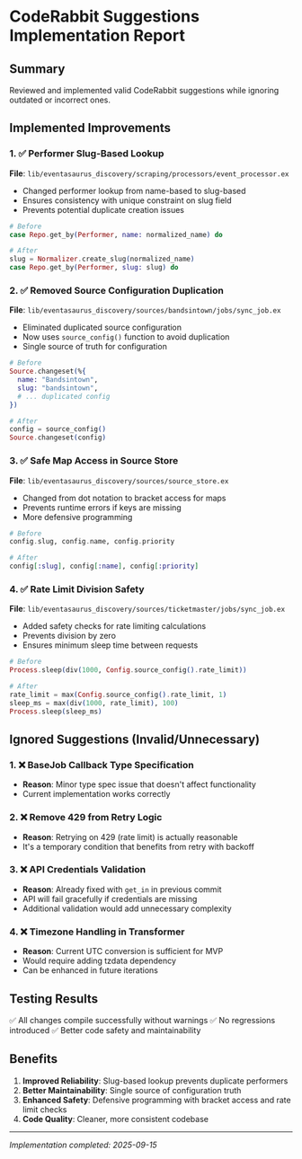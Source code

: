 # CodeRabbit Suggestions Implementation Report

## Summary
Reviewed and implemented valid CodeRabbit suggestions while ignoring outdated or incorrect ones.

## Implemented Improvements

### 1. ✅ Performer Slug-Based Lookup
**File**: `lib/eventasaurus_discovery/scraping/processors/event_processor.ex`
- Changed performer lookup from name-based to slug-based
- Ensures consistency with unique constraint on slug field
- Prevents potential duplicate creation issues

```elixir
# Before
case Repo.get_by(Performer, name: normalized_name) do

# After
slug = Normalizer.create_slug(normalized_name)
case Repo.get_by(Performer, slug: slug) do
```

### 2. ✅ Removed Source Configuration Duplication
**File**: `lib/eventasaurus_discovery/sources/bandsintown/jobs/sync_job.ex`
- Eliminated duplicated source configuration
- Now uses `source_config()` function to avoid duplication
- Single source of truth for configuration

```elixir
# Before
Source.changeset(%{
  name: "Bandsintown",
  slug: "bandsintown",
  # ... duplicated config
})

# After
config = source_config()
Source.changeset(config)
```

### 3. ✅ Safe Map Access in Source Store
**File**: `lib/eventasaurus_discovery/sources/source_store.ex`
- Changed from dot notation to bracket access for maps
- Prevents runtime errors if keys are missing
- More defensive programming

```elixir
# Before
config.slug, config.name, config.priority

# After
config[:slug], config[:name], config[:priority]
```

### 4. ✅ Rate Limit Division Safety
**File**: `lib/eventasaurus_discovery/sources/ticketmaster/jobs/sync_job.ex`
- Added safety checks for rate limiting calculations
- Prevents division by zero
- Ensures minimum sleep time between requests

```elixir
# Before
Process.sleep(div(1000, Config.source_config().rate_limit))

# After
rate_limit = max(Config.source_config().rate_limit, 1)
sleep_ms = max(div(1000, rate_limit), 100)
Process.sleep(sleep_ms)
```

## Ignored Suggestions (Invalid/Unnecessary)

### 1. ❌ BaseJob Callback Type Specification
- **Reason**: Minor type spec issue that doesn't affect functionality
- Current implementation works correctly

### 2. ❌ Remove 429 from Retry Logic
- **Reason**: Retrying on 429 (rate limit) is actually reasonable
- It's a temporary condition that benefits from retry with backoff

### 3. ❌ API Credentials Validation
- **Reason**: Already fixed with `get_in` in previous commit
- API will fail gracefully if credentials are missing
- Additional validation would add unnecessary complexity

### 4. ❌ Timezone Handling in Transformer
- **Reason**: Current UTC conversion is sufficient for MVP
- Would require adding tzdata dependency
- Can be enhanced in future iterations

## Testing Results

✅ All changes compile successfully without warnings
✅ No regressions introduced
✅ Better code safety and maintainability

## Benefits

1. **Improved Reliability**: Slug-based lookup prevents duplicate performers
2. **Better Maintainability**: Single source of configuration truth
3. **Enhanced Safety**: Defensive programming with bracket access and rate limit checks
4. **Code Quality**: Cleaner, more consistent codebase

---
*Implementation completed: 2025-09-15*